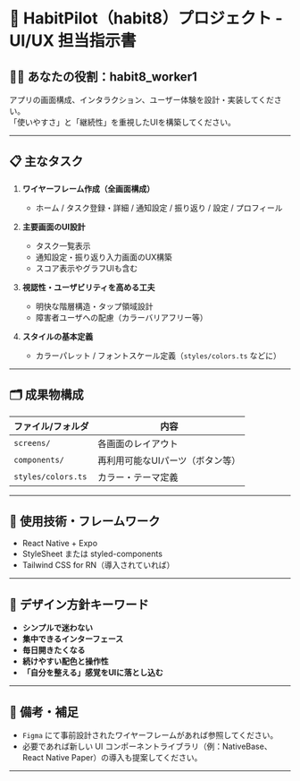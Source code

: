# 🎨 HabitPilot（habit8）プロジェクト - UI/UX 担当指示書

## 🧑‍💻 あなたの役割：habit8_worker1
アプリの画面構成、インタラクション、ユーザー体験を設計・実装してください。  
「使いやすさ」と「継続性」を重視したUIを構築してください。

---

## 📋 主なタスク

1. **ワイヤーフレーム作成（全画面構成）**  
   - ホーム / タスク登録・詳細 / 通知設定 / 振り返り / 設定 / プロフィール

2. **主要画面のUI設計**
   - タスク一覧表示
   - 通知設定・振り返り入力画面のUX構築
   - スコア表示やグラフUIも含む

3. **視認性・ユーザビリティを高める工夫**
   - 明快な階層構造・タップ領域設計
   - 障害者ユーザへの配慮（カラーバリアフリー等）

4. **スタイルの基本定義**
   - カラーパレット / フォントスケール定義（`styles/colors.ts` などに）

---

## 🗂 成果物構成

| ファイル/フォルダ             | 内容                             |
|-------------------------------|----------------------------------|
| `screens/`                    | 各画面のレイアウト               |
| `components/`                 | 再利用可能なUIパーツ（ボタン等） |
| `styles/colors.ts`            | カラー・テーマ定義              |

---

## 🧰 使用技術・フレームワーク

- React Native + Expo
- StyleSheet または styled-components
- Tailwind CSS for RN（導入されていれば）

---

## 🎨 デザイン方針キーワード

- **シンプルで迷わない**
- **集中できるインターフェース**
- **毎日開きたくなる**
- **続けやすい配色と操作性**
- **「自分を整える」感覚をUIに落とし込む**

---

## 🔖 備考・補足

- `Figma` にて事前設計されたワイヤーフレームがあれば参照してください。
- 必要であれば新しい UI コンポーネントライブラリ（例：NativeBase、React Native Paper）の導入も提案してください。

---
